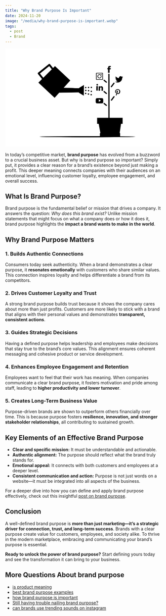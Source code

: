 ```yaml
---
title: "Why Brand Purpose Is Important"
date: 2024-11-20
image: "/media/why-brand-purpose-is-important.webp"
tags:
  - post
  - Brand
---
```


![Why Brand Purpose Is Important](/media/why-brand-purpose-is-important.webp)

In today’s competitive market, **brand purpose** has evolved from a buzzword to a crucial business asset. But why is brand purpose so important? Simply put, it provides a clear reason for a brand’s existence beyond just making a profit. This deeper meaning connects companies with their audiences on an emotional level, influencing customer loyalty, employee engagement, and overall success.

## What Is Brand Purpose?

Brand purpose is the fundamental belief or mission that drives a company. It answers the question: *Why does this brand exist?* Unlike mission statements that might focus on what a company does or how it does it, brand purpose highlights the **impact a brand wants to make in the world**.

## Why Brand Purpose Matters

### 1. Builds Authentic Connections

Consumers today seek authenticity. When a brand demonstrates a clear purpose, it **resonates emotionally** with customers who share similar values. This connection inspires loyalty and helps differentiate a brand from its competitors.

### 2. Drives Customer Loyalty and Trust

A strong brand purpose builds trust because it shows the company cares about more than just profits. Customers are more likely to stick with a brand that aligns with their personal values and demonstrates **transparent, consistent actions**.

### 3. Guides Strategic Decisions

Having a defined purpose helps leadership and employees make decisions that stay true to the brand’s core values. This alignment ensures coherent messaging and cohesive product or service development.

### 4. Enhances Employee Engagement and Retention

Employees want to feel that their work has meaning. When companies communicate a clear brand purpose, it fosters motivation and pride among staff, leading to **higher productivity and lower turnover**.

### 5. Creates Long-Term Business Value

Purpose-driven brands are shown to outperform others financially over time. This is because purpose fosters **resilience, innovation, and stronger stakeholder relationships**, all contributing to sustained growth.

## Key Elements of an Effective Brand Purpose

- **Clear and specific mission:** It must be understandable and actionable.
- **Authentic alignment:** The purpose should reflect what the brand truly stands for.
- **Emotional appeal:** It connects with both customers and employees at a deeper level.
- **Consistent communication and action:** Purpose is not just words on a website—it must be integrated into all aspects of the business.

For a deeper dive into how you can define and apply brand purpose effectively, check out this insightful [post on brand purpose](https://supertotallyawesome.com/posts/brand-purpose).

## Conclusion

A well-defined brand purpose is **more than just marketing—it’s a strategic driver for connection, trust, and long-term success**. Brands with a clear purpose create value for customers, employees, and society alike. To thrive in the modern marketplace, embracing and communicating your brand’s purpose is essential.

**Ready to unlock the power of brand purpose?** Start defining yours today and see the transformation it can bring to your business.

## More Questions About brand purpose

- [is product meaning](/posts/is-product-meaning)
- [best brand purpose examples](/posts/best-brand-purpose-examples)
- [how brand purpose is important](/posts/how-brand-purpose-is-important)
- [Still having trouble nailing brand purpose?](/posts/still-having-trouble-nailing-brand-purpose)
- [can brands use trending sounds on instagram](/posts/can-brands-use-trending-sounds-on-instagram)
